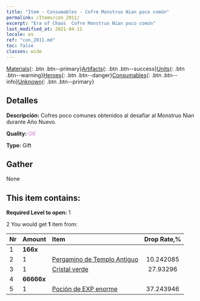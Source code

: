 ```yaml
---
title: "Item - Consumables - Cofre Monstruo Nian poco común"
permalink: /Items/con_2011/
excerpt: "Era of Chaos  Cofre Monstruo Nian poco común"
last_modified_at: 2021-04-11
locale: es
ref: "con_2011.md"
toc: false
classes: wide
---
```

 [Materials](/es/Items/){: .btn .btn--primary}[Artifacts](/es/Items/Artifacts/){: .btn .btn--success}[Units](/es/Items/Units/){: .btn .btn--warning}[Heroes](/es/Items/Heroes/){: .btn .btn--danger}[Consumables](/es/Items/Consumables/){: .btn .btn--info}[Unknown](/es/Items/Unknown/){: .btn .btn--primary}

## Detalles
 **Descripción:** Cofres poco comunes obtenidos al desafiar al Monstruo Nian durante Año Nuevo.

 **Quality:** <span style="color: #DA70D6">OK</span>

 **Type:** Gift

## Gather

  None

## This item contains:

 **Required Level to open:** 1

 2 You would get **1** item  from:

  | Nr | Amount |     Item    | Drop Rate,% |
  |:---|:-------|:------------|:---------:|
  | 1 |  **166x** | <i class="fas fa-gem"/> |  | 2.2346368 | 
  | 2 | 1 | [Pergamino de Templo Antiguo](/es/Items/con_697/) | 10.242085 | 
  | 3 | 1 | [Cristal verde](/es/Items/con_711/) | 27.93296 | 
  | 4 |  **66666x** | <i class="fas fa-coins"/> |  | 22.346369 | 
  | 5 | 1 | [Poción de EXP enorme](/es/Items/con_703/) | 37.243946 | 
